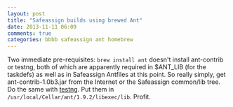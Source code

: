 ```yaml
---
layout: post
title: "Safeassign builds using brewed Ant"
date: 2013-11-11 06:09
comments: true
categories: bbbb safeassign ant homebrew
---
```

Two immediate pre-requisites: `brew install ant` doesn't install ant-contrib or testng, both of which are apparently required in $ANT_LIB (for the taskdefs) as well as in Safeassign Antfiles at this point. So really simply, get ant-contrib-1.0b3.jar from the Internet or the Safeassign common/lib tree. Do the same with [testng](http://testng.org/doc/download.html). Put them in `/usr/local/Cellar/ant/1.9.2/libexec/lib`. Profit.